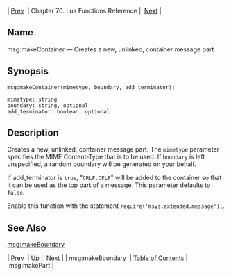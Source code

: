 | [Prev](lua.ref.msg_makeBoundary)  | Chapter 70. Lua Functions Reference |  [Next](lua.ref.msg_makePart) |

<a name="lua.ref.msg_makeContainer"></a>
## Name

msg:makeContainer — Creates a new, unlinked, container message part

<a name="idp16856096"></a>
## Synopsis

`msg:makeContainer(mimetype, boundary, add_terminator);`

```
mimetype: string
boundary: string, optional
add_terminator: boolean, optional
```
<a name="idp16859168"></a>
## Description

Creates a new, unlinked, container message part. The `mimetype` parameter specifies the MIME Content-Type that is to be used. If `boundary` is left unspecified, a random boundary will be generated on your behalf.

If add_terminator is `true`, "`CRLF.CFLF`" will be added to the container so that it can be used as the top part of a message. This parameter defaults to `false`.

Enable this function with the statement `require('msys.extended.message');`.

<a name="idp16864880"></a>
## See Also

[msg:makeBoundary](lua.ref.msg_makeBoundary "msg:makeBoundary")

| [Prev](lua.ref.msg_makeBoundary)  | [Up](lua.function.details) |  [Next](lua.ref.msg_makePart) |
| msg:makeBoundary  | [Table of Contents](index) |  msg:makePart |

